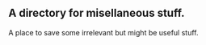 ## A directory for misellaneous stuff. 
A place to save some irrelevant but might be useful stuff. 
